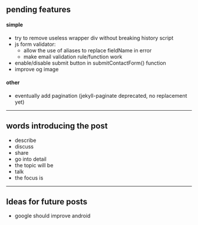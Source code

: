 ## pending features

#### simple
- try to remove useless wrapper div without breaking history script
- js form validator:
	- allow the use of aliases to replace fieldName in error
	- make email validation rule/function work
- enable/disable submit button in submitContactForm() function
- improve og image

#### other
- eventually add pagination (jekyll-paginate deprecated, no replacement yet)

___

## words introducing the post

- describe
- discuss
- share
- go into detail
- the topic will be
- talk
- the focus is

___

## Ideas for future posts

- google should improve android

